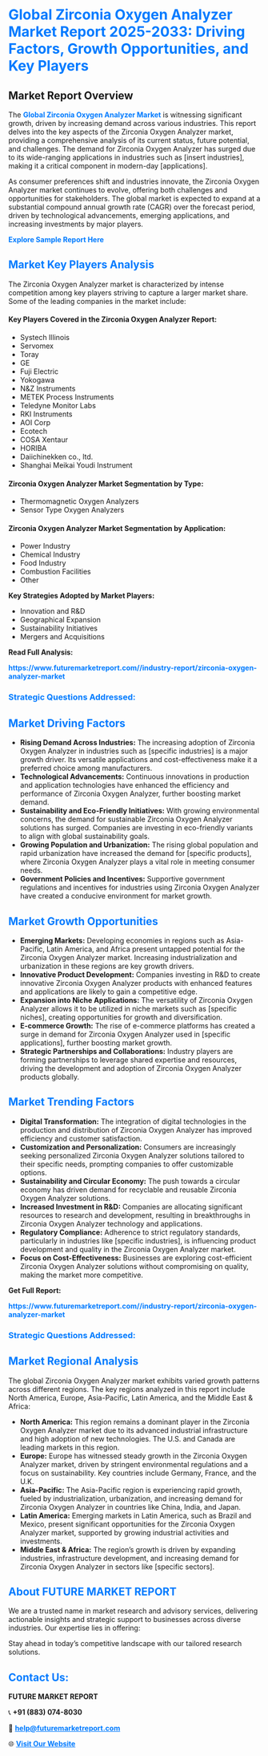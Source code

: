 <h1 style="color: #007BFF;">Global Zirconia Oxygen Analyzer Market Report 2025-2033: Driving Factors, Growth Opportunities, and Key Players</h1>

<section id="overview">
<h2>Market Report Overview</h2>
<p>The <a href="https://www.futuremarketreport.com//industry-report/zirconia-oxygen-analyzer-market" style="color: #007BFF; text-decoration: none;"><strong>Global Zirconia Oxygen Analyzer Market</strong></a> is witnessing significant growth, driven by increasing demand across various industries. This report delves into the key aspects of the Zirconia Oxygen Analyzer market, providing a comprehensive analysis of its current status, future potential, and challenges. The demand for Zirconia Oxygen Analyzer has surged due to its wide-ranging applications in industries such as [insert industries], making it a critical component in modern-day [applications].</p>
<p>As consumer preferences shift and industries innovate, the Zirconia Oxygen Analyzer market continues to evolve, offering both challenges and opportunities for stakeholders. The global market is expected to expand at a substantial compound annual growth rate (CAGR) over the forecast period, driven by technological advancements, emerging applications, and increasing investments by major players.</p>
</section>

<section id="overview">
<p><a href="https://www.futuremarketreport.com//request-sample/reportId=86659" style="color: #007BFF; text-decoration: none;"><strong>Explore Sample Report Here</strong></a></p>
</section>

<section id="key-players">
<h2 style="color: #007BFF;">Market Key Players Analysis</h2>
<p>The Zirconia Oxygen Analyzer market is characterized by intense competition among key players striving to capture a larger market share. Some of the leading companies in the market include:</p>
<h4>Key Players Covered in the Zirconia Oxygen Analyzer Report:</h4>
<ul><li>Systech Illinois</li><li>Servomex</li><li>Toray</li><li>GE</li><li>Fuji Electric</li><li>Yokogawa</li><li>N&amp;Z Instruments</li><li>METEK Process Instruments</li><li>Teledyne Monitor Labs</li><li>RKI Instruments</li><li>AOI Corp</li><li>Ecotech</li><li>COSA Xentaur</li><li>HORIBA</li><li>Daiichinekken co., ltd.</li><li>Shanghai Meikai Youdi Instrument</li></ul>
<h4>Zirconia Oxygen Analyzer Market Segmentation by Type:</h4>
<ul><li>Thermomagnetic Oxygen Analyzers</li><li>Sensor Type Oxygen Analyzers</li></ul>

<h4>Zirconia Oxygen Analyzer Market Segmentation by Application:</h4>
<ul><li>Power Industry</li><li>Chemical Industry</li><li>Food Industry</li><li>Combustion Facilities</li><li>Other</li></ul>
<p><strong>Key Strategies Adopted by Market Players:</strong></p>
<ul>
<li>Innovation and R&D</li>
<li>Geographical Expansion</li>
<li>Sustainability Initiatives</li>
<li>Mergers and Acquisitions</li>
</ul>
</section>

<section>
<p><strong>Read Full Analysis: </strong></p><a href="https://www.futuremarketreport.com//industry-report/zirconia-oxygen-analyzer-market" style="color: #007BFF; text-decoration: none;"><strong>https://www.futuremarketreport.com//industry-report/zirconia-oxygen-analyzer-market</strong></a>
<h3 style="color: #007BFF;">Strategic Questions Addressed:</h3>
</section>

<section id="driving-factors">
<h2 style="color: #007BFF;">Market Driving Factors</h2>
<ul>
<li><strong>Rising Demand Across Industries:</strong> The increasing adoption of Zirconia Oxygen Analyzer in industries such as [specific industries] is a major growth driver. Its versatile applications and cost-effectiveness make it a preferred choice among manufacturers.</li>
<li><strong>Technological Advancements:</strong> Continuous innovations in production and application technologies have enhanced the efficiency and performance of Zirconia Oxygen Analyzer, further boosting market demand.</li>
<li><strong>Sustainability and Eco-Friendly Initiatives:</strong> With growing environmental concerns, the demand for sustainable Zirconia Oxygen Analyzer solutions has surged. Companies are investing in eco-friendly variants to align with global sustainability goals.</li>
<li><strong>Growing Population and Urbanization:</strong> The rising global population and rapid urbanization have increased the demand for [specific products], where Zirconia Oxygen Analyzer plays a vital role in meeting consumer needs.</li>
<li><strong>Government Policies and Incentives:</strong> Supportive government regulations and incentives for industries using Zirconia Oxygen Analyzer have created a conducive environment for market growth.</li>
</ul>
</section>

<section id="growth-opportunities">
<h2 style="color: #007BFF;">Market Growth Opportunities</h2>
<ul>
<li><strong>Emerging Markets:</strong> Developing economies in regions such as Asia-Pacific, Latin America, and Africa present untapped potential for the Zirconia Oxygen Analyzer market. Increasing industrialization and urbanization in these regions are key growth drivers.</li>
<li><strong>Innovative Product Development:</strong> Companies investing in R&D to create innovative Zirconia Oxygen Analyzer products with enhanced features and applications are likely to gain a competitive edge.</li>
<li><strong>Expansion into Niche Applications:</strong> The versatility of Zirconia Oxygen Analyzer allows it to be utilized in niche markets such as [specific niches], creating opportunities for growth and diversification.</li>
<li><strong>E-commerce Growth:</strong> The rise of e-commerce platforms has created a surge in demand for Zirconia Oxygen Analyzer used in [specific applications], further boosting market growth.</li>
<li><strong>Strategic Partnerships and Collaborations:</strong> Industry players are forming partnerships to leverage shared expertise and resources, driving the development and adoption of Zirconia Oxygen Analyzer products globally.</li>
</ul>
</section>

<section id="trending-factors">
<h2 style="color: #007BFF;">Market Trending Factors</h2>
<ul>
<li><strong>Digital Transformation:</strong> The integration of digital technologies in the production and distribution of Zirconia Oxygen Analyzer has improved efficiency and customer satisfaction.</li>
<li><strong>Customization and Personalization:</strong> Consumers are increasingly seeking personalized Zirconia Oxygen Analyzer solutions tailored to their specific needs, prompting companies to offer customizable options.</li>
<li><strong>Sustainability and Circular Economy:</strong> The push towards a circular economy has driven demand for recyclable and reusable Zirconia Oxygen Analyzer solutions.</li>
<li><strong>Increased Investment in R&D:</strong> Companies are allocating significant resources to research and development, resulting in breakthroughs in Zirconia Oxygen Analyzer technology and applications.</li>
<li><strong>Regulatory Compliance:</strong> Adherence to strict regulatory standards, particularly in industries like [specific industries], is influencing product development and quality in the Zirconia Oxygen Analyzer market.</li>
<li><strong>Focus on Cost-Effectiveness:</strong> Businesses are exploring cost-efficient Zirconia Oxygen Analyzer solutions without compromising on quality, making the market more competitive.</li>
</ul>
</section>

<section>
<p><strong>Get Full Report: </strong></p><a href="https://www.futuremarketreport.com//industry-report/zirconia-oxygen-analyzer-market" style="color: #007BFF; text-decoration: none;"><strong>https://www.futuremarketreport.com//industry-report/zirconia-oxygen-analyzer-market</strong></a>
<h3 style="color: #007BFF;">Strategic Questions Addressed:</h3>
</section>


<section id="regional-analysis">
<h2 style="color: #007BFF;">Market Regional Analysis</h2>
<p>The global Zirconia Oxygen Analyzer market exhibits varied growth patterns across different regions. The key regions analyzed in this report include North America, Europe, Asia-Pacific, Latin America, and the Middle East & Africa:</p>
<ul>
<li><strong>North America:</strong> This region remains a dominant player in the Zirconia Oxygen Analyzer market due to its advanced industrial infrastructure and high adoption of new technologies. The U.S. and Canada are leading markets in this region.</li>
<li><strong>Europe:</strong> Europe has witnessed steady growth in the Zirconia Oxygen Analyzer market, driven by stringent environmental regulations and a focus on sustainability. Key countries include Germany, France, and the U.K.</li>
<li><strong>Asia-Pacific:</strong> The Asia-Pacific region is experiencing rapid growth, fueled by industrialization, urbanization, and increasing demand for Zirconia Oxygen Analyzer in countries like China, India, and Japan.</li>
<li><strong>Latin America:</strong> Emerging markets in Latin America, such as Brazil and Mexico, present significant opportunities for the Zirconia Oxygen Analyzer market, supported by growing industrial activities and investments.</li>
<li><strong>Middle East & Africa:</strong> The region’s growth is driven by expanding industries, infrastructure development, and increasing demand for Zirconia Oxygen Analyzer in sectors like [specific sectors].</li>
</ul>
</section>

<footer>
<h2 style="color: #007BFF;">About FUTURE MARKET REPORT</h2>
<p>We are a trusted name in market research and advisory services, delivering actionable insights and strategic support to businesses across diverse industries. Our expertise lies in offering:</p>

<p>Stay ahead in today’s competitive landscape with our tailored research solutions.</p>

<h2 style="color: #007BFF;">Contact Us:</h2>
<p><strong>FUTURE MARKET REPORT</strong></p>
<p>📞 <strong>+91 (883) 074-8030</strong></p>
<p>📧 <strong><a href="mailto:help@futuremarketreport.com" style="color: #007BFF;">help@futuremarketreport.com</a></strong></p>
<p>🌐 <strong><a href="https://www.futuremarketreport.com/" style="color: #007BFF;">Visit Our Website</a></strong></p>
</footer>